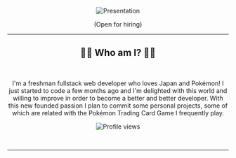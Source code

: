 <p align="center">
  <img src="https://github.com/2Tucho/2Tucho/assets/105043263/9bf4325b-773c-465c-a6e8-0a33a877be12" alt="Presentation"">
</p>
<p align="center">(Open for hiring)</p>

___

<h2 align="center">👨‍💻 Who am I? 👨‍💻</h2>
<br>

<p align="center">I'm a freshman fullstack web developer who loves Japan and Pokémon! I just started to code a few months ago and I'm delighted with this world and willing to improve in order to become a better and better developer. With this new founded passion I plan to commit some personal projects, some of which are related with the Pokémon Trading Card Game I frequently play.</p>

<div align="center">
  
![Profile views](https://komarev.com/ghpvc/?username=2tucho&color=yellow&style=plastic&abbreviated=true)

</div>
<!-- https://github.com/antonkomarev/github-profile-views-counter -->
<!-- https://github.com/DavidWells/advanced-markdown/blob/master/README.md -->
<br>

___


